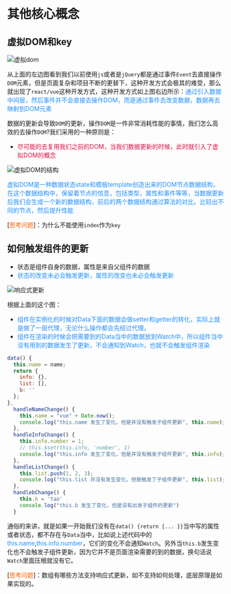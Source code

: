 # 其他核心概念

## 虚拟DOM和key
<img :src="$withBase('/vue_one_virtualdom.png')" alt="虚拟dom">

从上面的左边图看到我们以前使用`js`或者是`jQuery`都是通过事件`Event`去直接操作`DOM`元素，但是页面复杂和项目不断的更替下，这种开发方式会极其的难受，那么就出现了`react/vue`这种开发方式，这种开发方式如上图右边所示：<font color=#1E90FF>通过引入数据中间层，然后事件并不会直接去操作DOM，而是通过事件去改变数据，数据再去映射到DOM元素</font>

数据的更新会导致`DOM`的更新，操作`DOM`是一件非常消耗性能的事情，我们怎么高效的去操作`DOM`?我们采用的一种原则是：
+ <font color=#DD1144>尽可能的去复用我们之前的DOM，当我们数据更新的时候，此时就引入了虚拟DOM的概念</font>

<img :src="$withBase('/vue_one_state_template.png')" alt="虚拟DOM的结构">

<font color=#1E90FF>虚拟DOM是一种数据状态state和模板template创造出来的DOM节点数据结构，在这个数据结构中，保留着节点的信息，包括类型，属性和事件等等，当数据更新后我们会生成一个新的数据结构，前后的两个数据结构通过算法的对比。比较出不同的节点，然后提升性能</font>

[<font color=#ff6100>思考问题</font>]：为什么不能使用`index`作为`key`

## 如何触发组件的更新
+ 状态是组件自身的数据，属性是来自父组件的数据
+ <font color=#1E90FF>状态的改变未必会触发更新，属性的改变也未必会触发更新</font> 

<img :src="$withBase('/vue_one_update_app.png')" alt="响应式更新">

根据上面的这个图：
+ <font color=#1E90FF>组件在实例化的时候对Data下面的数据会做setter和getter的转化，实际上就是做了一层代理，无论什么操作都会先经过代理。</font>
+ <font color=#1E90FF>组件在渲染的时候会把需要到的Data当中的数据放到Watch中，所以组件当中没有用到的数据发生了更新，不会通知到Watch，也就不会触发组件渲染</font>
```javascript
data() {
  this.name = name;
  return {
    info: {},
    list: [],
    b: ''
  };
},
  handleNameChange() {
    this.name = "vue" + Date.now();
    console.log("this.name 发生了变化，但是并没有触发子组件更新", this.name);
  },
  handleInfoChange() {
    this.info.number = 1;
    // this.$set(this.info, 'number', 1)
    console.log("this.info 发生了变化，但是并没有触发子组件更新", this.info);
  },
  handleListChange() {
    this.list.push(1, 2, 3);
    console.log("this.list 并没有发生变化，但是触发了子组件更新", this.list);
  },
  handlebChange() {
    this.b = 'tao'
    console.log("this.b 发生了变化，但是没有出发子组件的更新")
  }
```
通俗的来讲，就是如果一开始我们没有在`data() {return {... }}`当中写的属性或者状态，都不存在与`Data`当中，比如说上述代码中的<font color=#1E90FF>this.name</font>,<font color=#1E90FF>this.info.number</font>，它们的变化不会通知`Watch`。另外当`this.b`发生变化也不会触发子组件更新，因为它并不是页面渲染需要的到的数据，换句话说`Watch`里面压根就没有它。

[<font color=#ff6100>思考问题</font>]：数组有哪些方法支持响应式更新，如不支持如何处理，底层原理是如果实现的。